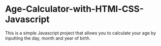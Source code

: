 # Age-Calculator-with-HTMl-CSS-Javascript
This is a simple Javascript project that allows you to calculate your age by inputting the day, month and year of birth.
